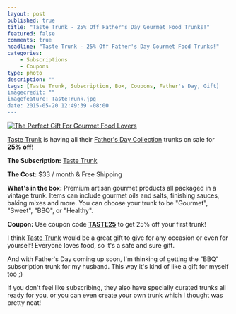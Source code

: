 ```yaml
---
layout: post
published: true
title: "Taste Trunk - 25% Off Father's Day Gourmet Food Trunks!"
featured: false
comments: true
headline: "Taste Trunk - 25% Off Father's Day Gourmet Food Trunks!"
categories: 
    - Subscriptions
    - Coupons
type: photo
description: ""
tags: [Taste Trunk, Subscription, Box, Coupons, Father's Day, Gift]
imagecredit: ""
imagefeature: TasteTrunk.jpg
date: 2015-05-20 12:49:39 -08:00
---
```


<a target="_blank" href="http://shareasale.com/r.cfm?b=722050&amp;u=1115177&amp;m=49304&amp;urllink=&amp;afftrack="><img src="http://static.shareasale.com/image/49304/taste-trunk_600x300.jpg" border="0" alt="The Perfect Gift For Gourmet Food Lovers" /></a>
<p><a href="http://www.shareasale.com/r.cfm?b=513679&u=1115177&m=49304&urllink=&afftrack=">Taste Trunk</a> is having all their <a href="http://www.shareasale.com/r.cfm?b=734045&u=1115177&m=49304&urllink=&afftrack=">Father's Day Collection</a> trunks on sale for <b>25% off</b>!</p>

<p><b>The Subscription:</b> <a href="http://www.shareasale.com/r.cfm?b=513679&u=1115177&m=49304&urllink=&afftrack=">Taste Trunk</a></p>
<p><b>The Cost:</b> $33 / month & Free Shipping</p>
<p><b>What's in the box:</b> Premium artisan gourmet products all packaged in a vintage trunk. Items can include gourmet oils and salts, finishing sauces, baking mixes and more. You can choose your trunk to be "Gourmet", "Sweet", "BBQ", or "Healthy".</p>
<p><b>Coupon:</b> Use coupon code <a href="http://www.shareasale.com/r.cfm?b=513679&u=1115177&m=49304&urllink=&afftrack="><b>TASTE25</b></a> to get 25% off your first trunk!</p>

<p>I think <a href="http://www.shareasale.com/r.cfm?b=513679&u=1115177&m=49304&urllink=&afftrack=">Taste Trunk</a> would be a great gift to give for any occasion or even for yourself! Everyone loves food, so it's a safe and sure gift.</p>

<p>And with Father's Day coming up soon, I'm thinking of getting the "BBQ" subscription trunk for my husband. This way it's kind of like a gift for myself too ;)</p>

<p>If you don't feel like subscribing, they also have specially curated trunks all ready for you, or you can even create your own trunk which I thought was pretty neat!</p>
